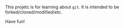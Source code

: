 This projetc is for learning about `git`. It is intended to be
forked/cloned/modified/etc.

Have fun!
